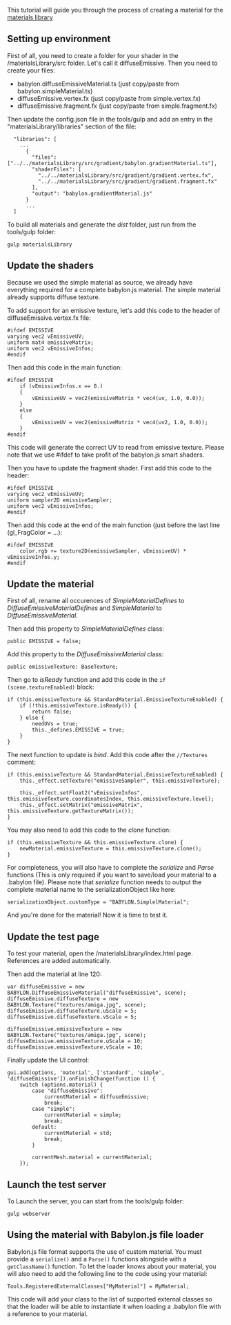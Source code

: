 This tutorial will guide you through the process of creating a material for the [materials library](https://github.com/BabylonJS/Babylon.js/tree/master/materialsLibrary)

## Setting up environment

First of all, you need to create a folder for your shader in the /materialsLibrary/src folder. Let's call it diffuseEmissive.
Then you need to create your files:
* babylon.diffuseEmissiveMaterial.ts (just copy/paste from babylon.simpleMaterial.ts)
* diffuseEmissive.vertex.fx (just copy/paste from simple.vertex.fx)
* diffuseEmissive.fragment.fx (just copy/paste from simple.fragment.fx)

Then update the config.json file in the tools/gulp and add an entry in the "materialsLibrary/libraries" section of the file:

```
  "libraries": [
    ...
      {
        "files": ["../../materialsLibrary/src/gradient/babylon.gradientMaterial.ts"],
        "shaderFiles": [
          "../../materialsLibrary/src/gradient/gradient.vertex.fx",
          "../../materialsLibrary/src/gradient/gradient.fragment.fx"
        ],
        "output": "babylon.gradientMaterial.js"
      }
      ...
  ]
```

To build all materials and generate the *dist* folder, just run from the tools/gulp folder:

```
gulp materialsLibrary
```

## Update the shaders

Because we used the simple material as source, we already have everything required for a complete babylon.js material.
The simple material already supports diffuse texture.

To add support for an emissive texture, let's add this code to the header of diffuseEmissive.vertex.fx file:

```
#ifdef EMISSIVE 
varying vec2 vEmissiveUV; 
uniform mat4 emissiveMatrix; 
uniform vec2 vEmissiveInfos; 
#endif 
```

Then add this code in the main function:

```
#ifdef EMISSIVE
	if (vEmissiveInfos.x == 0.)
	{
		vEmissiveUV = vec2(emissiveMatrix * vec4(uv, 1.0, 0.0));
	}
	else
	{
		vEmissiveUV = vec2(emissiveMatrix * vec4(uv2, 1.0, 0.0));
	}
#endif
```

This code will generate the correct UV to read from emissive texture. Please note that we use #ifdef to take profit of the babylon.js smart shaders.

Then you have to update the fragment shader. First add this code to the header:

```
#ifdef EMISSIVE
varying vec2 vEmissiveUV;
uniform sampler2D emissiveSampler;
uniform vec2 vEmissiveInfos;
#endif
```

Then add this code at the end of the main function (just before the last line (gl_FragColor = ...):

```
#ifdef EMISSIVE
	color.rgb += texture2D(emissiveSampler, vEmissiveUV) * vEmissiveInfos.y;
#endif
```

## Update the material

First of all, rename all occurences of *SimpleMaterialDefines* to *DiffuseEmissiveMaterialDefines* and *SimpleMaterial* to *DiffuseEmissiveMaterial*.

Then add this property to *SimpleMaterialDefines* class:

```
public EMISSIVE = false;
```

Add this property to the *DiffuseEmissiveMaterial* class:

```
public emissiveTexture: BaseTexture;
```

Then go to *isReady* function and add this code in the `if (scene.textureEnabled)` block:

```
if (this.emissiveTexture && StandardMaterial.EmissiveTextureEnabled) {
	if (!this.emissiveTexture.isReady()) {
    	return false;
    } else {
    	needUVs = true;
        this._defines.EMISSIVE = true;
	}
} 
```		

The next function to update is *bind*. Add this code after the `//Textures` comment:

```
if (this.emissiveTexture && StandardMaterial.EmissiveTextureEnabled) {
	this._effect.setTexture("emissiveSampler", this.emissiveTexture);

    this._effect.setFloat2("vEmissiveInfos", this.emissiveTexture.coordinatesIndex, this.emissiveTexture.level);
    this._effect.setMatrix("emissiveMatrix", this.emissiveTexture.getTextureMatrix());
}
```

You may also need to add this code to the *clone* function:

```
if (this.emissiveTexture && this.emissiveTexture.clone) {
	newMaterial.emissiveTexture = this.emissiveTexture.clone();
}
```		

For completeness, you will also have to complete the *serialize* and *Parse* functions (This is only required if you want to save/load your material to a .babylon file).
Please note that *serialize* function needs to output the complete material name to the serializationObject like here:

```
serializationObject.customType = "BABYLON.SimplelMaterial";
```

And you're done for the material! Now it is time to test it.

## Update the test page

To test your material, open the /materialsLibrary/index.html page. References are added automatically.

Then add the material at line 120:

```
var diffuseEmissive = new BABYLON.DiffuseEmissiveMaterial("diffuseEmissive", scene); 
diffuseEmissive.diffuseTexture = new BABYLON.Texture("textures/amiga.jpg", scene); 
diffuseEmissive.diffuseTexture.uScale = 5; 
diffuseEmissive.diffuseTexture.vScale = 5; 

diffuseEmissive.emissiveTexture = new BABYLON.Texture("textures/amiga.jpg", scene); 
diffuseEmissive.emissiveTexture.uScale = 10; 
diffuseEmissive.emissiveTexture.vScale = 10;
```

Finally update the UI control:

```
gui.add(options, 'material', ['standard', 'simple', 'diffuseEmissive']).onFinishChange(function () {
	switch (options.material) {
		case "diffuseEmissive":
			currentMaterial = diffuseEmissive;
			break;
		case "simple":
			currentMaterial = simple;
			break;
		default:
			currentMaterial = std;
			break;
		}

		currentMesh.material = currentMaterial;
	});
```

## Launch the test server

To Launch the server, you can start from the tools/gulp folder:

```
gulp webserver
```
## Using the material with Babylon.js file loader

Babylon.js file format supports the use of custom material. You must provide a `serialize()` and a `Parse()` functions alongside with a `getClassName()` function. 
To let the loader knows about your material, you will also need to add the following line to the code using your material:

```
Tools.RegisteredExternalClasses["MyMaterial"] = MyMaterial;
```

This code will add your class to the list of supported external classes so that the loader will be able to instantiate it when loading a .babylon file with a reference to your material.
